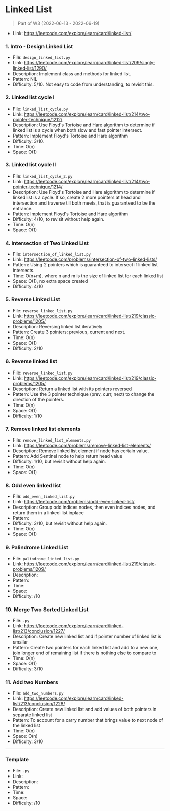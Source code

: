 # Linked List
> Part of W3 (2022-06-13 - 2022-06-19)
- Link: https://leetcode.com/explore/learn/card/linked-list/

### 1. Intro - Design Linked List
- File: `design_linked_list.py`
- Link: https://leetcode.com/explore/learn/card/linked-list/209/singly-linked-list/1290/
- Description: Implement class and methods for linked list.
- Pattern: NIL
- Difficulty: 5/10. Not easy to code from understanding, to revisit this.

### 2. Linked list cycle I 
- File: `linked_list_cycle.py`
- Link: https://leetcode.com/explore/learn/card/linked-list/214/two-pointer-technique/1212/
- Description: Use Floyd's Tortoise and Hare algorithm to determine if linked list is a cycle when both slow and fast pointer intersect.
- Pattern: Implement Floyd's Tortoise and Hare algorithm
- Difficulty: 3/10. 
- Time: O(n)
- Space: O(1)

### 3. Linked list cycle II 
- File: `linked_list_cycle_2.py`
- Link: https://leetcode.com/explore/learn/card/linked-list/214/two-pointer-technique/1214/
- Description: Use Floyd's Tortoise and Hare algorithm to determine if linked list is a cycle. If so, create 2 more pointers at head and intersection and traverse till both meets, that is guaranteed to be the entrance.
- Pattern: Implement Floyd's Tortoise and Hare algorithm
- Difficulty: 4/10, to revisit without help again. 
- Time: O(n)
- Space: O(1)


### 4. Intersection of Two Linked List
- File: `intersection_of_linked_list.py`
- Link: https://leetcode.com/problems/intersection-of-two-linked-lists/
- Pattern: Using 2 pointers which is guaranteed to intersect if linked list intersects.
- Time: O(n+m), where n and m is the size of linked list for each linked list
- Space: O(1), no extra space created
- Difficulty: 4/10

### 5. Reverse Linked List 
- File: `reverse_linked_list.py`
- Link: https://leetcode.com/explore/learn/card/linked-list/219/classic-problems/1205/
- Description: Reversing linked list iteratively
- Pattern: Create 3 pointers: previous, current and next.
- Time: O(n)
- Space: O(1)
- Difficulty: 2/10

### 6. Reverse linked list
- File: `reverse_linked_list.py`
- Link: https://leetcode.com/explore/learn/card/linked-list/219/classic-problems/1205/
- Description: Return a linked list with its pointers reversed
- Pattern: Use the 3 pointer technique (prev, curr, next) to change the direction of the pointers.
- Time: O(n)
- Space: O(1)
- Difficulty: 1/10

### 7. Remove linked list elements
- File: `remove_linked_list_elements.py`
- Link: https://leetcode.com/problems/remove-linked-list-elements/
- Description: Remove linked list element if node has certain value.
- Pattern: Add Sentinel node to help return head value
- Difficulty: 1/10, but revisit without help again.
- Time: O(n)
- Space: O(1)

### 8. Odd even linked list
- File: `odd_even_linked_list.py`
- Link: https://leetcode.com/problems/odd-even-linked-list/
- Description: Group odd indices nodes, then even indices nodes, and return them in a linked-list inplace  
- Pattern: 
- Difficulty: 3/10, but revisit without help again.
- Time: O(n)
- Space: O(1)

### 9. Palindrome Linked List
- File: `palindrome_linked_list.py`
- Link: https://leetcode.com/explore/learn/card/linked-list/219/classic-problems/1209/
- Description: 
- Pattern: 
- Time: 
- Space: 
- Difficulty: /10

### 10. Merge Two Sorted Linked List
- File: `.py`
- Link: https://leetcode.com/explore/learn/card/linked-list/213/conclusion/1227/
- Description: Create new linked list and if pointer number of linked list is smaller
- Pattern: Create two pointers for each linked list and add to a new one, join longer end of remaining list if there is nothing else to compare to
- Time: O(n)
- Space: O(1)
- Difficulty: 3/10


### 11. Add two Numbers
- File: `add_two_numbers.py`
- Link: https://leetcode.com/explore/learn/card/linked-list/213/conclusion/1228/
- Description: Create new linked list and add values of both pointers in separate linked list  
- Pattern: To account for a carry number that brings value to next node of the linked list 
- Time: O(n)
- Space: O(n)
- Difficulty: 3/10



---
### Template
- File: `.py`
- Link: 
- Description: 
- Pattern: 
- Time: 
- Space: 
- Difficulty: /10
